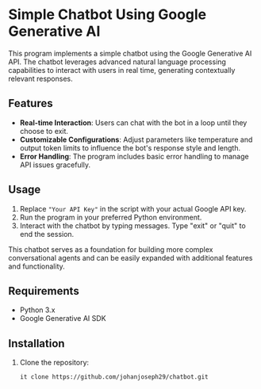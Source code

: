 # Simple Chatbot Using Google Generative AI

This program implements a simple chatbot using the Google Generative AI API. The chatbot leverages advanced natural language processing capabilities to interact with users in real time, generating contextually relevant responses.

## Features
- **Real-time Interaction**: Users can chat with the bot in a loop until they choose to exit.
- **Customizable Configurations**: Adjust parameters like temperature and output token limits to influence the bot's response style and length.
- **Error Handling**: The program includes basic error handling to manage API issues gracefully.

## Usage
1. Replace `"Your API Key"` in the script with your actual Google API key.
2. Run the program in your preferred Python environment.
3. Interact with the chatbot by typing messages. Type "exit" or "quit" to end the session.

This chatbot serves as a foundation for building more complex conversational agents and can be easily expanded with additional features and functionality.

## Requirements
- Python 3.x
- Google Generative AI SDK

## Installation

1. Clone the repository:
   ```bash
   it clone https://github.com/johanjoseph29/chatbot.git
